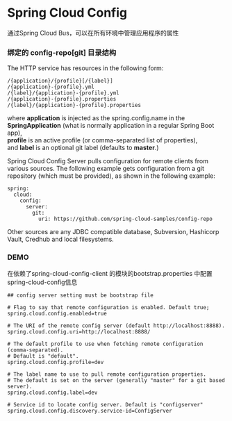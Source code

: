 # Spring Cloud Config

通过Spring Cloud Bus，可以在所有环境中管理应用程序的属性

### 绑定的 config-repo[git] 目录结构

The HTTP service has resources in the following form:

```
/{application}/{profile}[/{label}]
/{application}-{profile}.yml
/{label}/{application}-{profile}.yml
/{application}-{profile}.properties
/{label}/{application}-{profile}.properties
```
where **application** is injected as the spring.config.name in the **SpringApplication** (what is normally application in a regular Spring Boot app),   
**profile** is an active profile (or comma-separated list of properties),  
and **label** is an optional git label (defaults to **master**.)

Spring Cloud Config Server pulls configuration for remote clients from various sources. The following example gets configuration from a git repository (which must be provided), as shown in the following example:

```
spring:
  cloud:
    config:
      server:
        git:
          uri: https://github.com/spring-cloud-samples/config-repo

```
Other sources are any JDBC compatible database, Subversion, Hashicorp Vault, Credhub and local filesystems.

### DEMO

在依赖了spring-cloud-config-client 的模块的bootstrap.properties 中配置spring-cloud-config信息

```
## config server setting must be bootstrap file

# Flag to say that remote configuration is enabled. Default true;
spring.cloud.config.enabled=true

# The URI of the remote config server (default http://localhost:8888).
spring.cloud.config.uri=http://localhost:8888/

# The default profile to use when fetching remote configuration (comma-separated).
# Default is "default".
spring.cloud.config.profile=dev

# The label name to use to pull remote configuration properties.
# The default is set on the server (generally "master" for a git based server).
spring.cloud.config.label=dev

# Service id to locate config server. Default is "configserver"
spring.cloud.config.discovery.service-id=ConfigServer
```